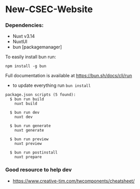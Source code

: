 # New-CSEC-Website

### Dependencies:
* Nuxt v3.14
* NuxtUI
* bun [packagemanager]

To easily install bun run: 
```
npm install -g bun
```

Full documentation is available at https://bun.sh/docs/cli/run
* to update everything run
``` bun install ```
```
package.json scripts (5 found):
  $ bun run build
    nuxt build

  $ bun run dev
    nuxt dev

  $ bun run generate
    nuxt generate

  $ bun run preview
    nuxt preview

  $ bun run postinstall
    nuxt prepare
```

### Good resource to help dev

* https://www.creative-tim.com/twcomponents/cheatsheet/
